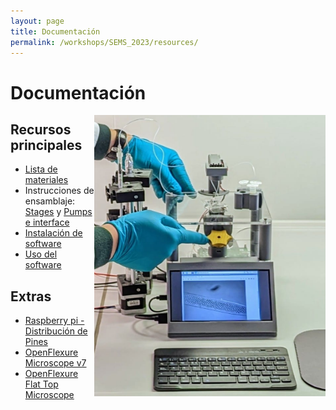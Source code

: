```yaml
---
layout: page
title: Documentación
permalink: /workshops/SEMS_2023/resources/
---
```


# Documentación

<img align="right" src="/images/others/stage.png" width=370 height=450>

## Recursos principales

- [Lista de materiales](https://librehub.github.io/3_Levels_Stage/3-level-station_BOM.html)
- Instrucciones de ensamblaje:
  [Stages](https://librehub.github.io/strobe-enhanced-microscopy-stage/) y [Pumps e interface](https://librehub.github.io/syringe-pumps-and-controller/)
- [Instalación de software](https://librehub.github.io/strobe-enhanced-microscopy-stage/software-installation.html)
- [Uso del software](https://librehub.github.io/3_Levels_Stage/usage.html)

## Extras

- [Raspberry pi - Distribución de Pines](https://pinout.xyz/)
- [OpenFlexure Microscope v7](https://build.openflexure.org/openflexure-microscope/v7.0.0-alpha2/)
- [OpenFlexure Flat Top Microscope](https://rwb27.gitlab.io/openflexure-flat-top-microscope/)


